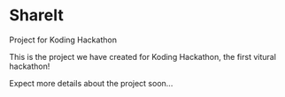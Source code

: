 ShareIt
=======

Project for Koding Hackathon

This is the project we have created for Koding Hackathon, the first vitural hackathon!

Expect more details about the project soon...
